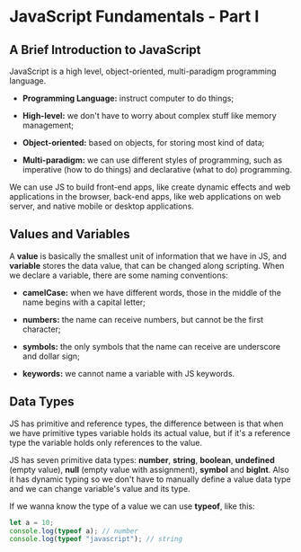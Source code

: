 # JavaScript Fundamentals - Part I

## A Brief Introduction to JavaScript

JavaScript is a high level, object-oriented, multi-paradigm programming language.

- **Programming Language:** instruct computer to do things;

- **High-level:** we don't have to worry about complex stuff like memory management;

- **Object-oriented:** based on objects, for storing most kind of data;

- **Multi-paradigm:** we can use different styles of programming, such as imperative (how to do things) and declarative (what to do) programming.

We can use JS to build front-end apps, like create dynamic effects and web applications in the browser, back-end apps, like web applications on web server, and native mobile or desktop applications.

## Values and Variables

A **value** is basically the smallest unit of information that we have in JS, and **variable** stores the data value, that can be changed along scripting. When we declare a variable, there are some naming conventions:

- **camelCase:** when we have different words, those in the middle of the name begins with a capital letter;

- **numbers:** the name can receive numbers, but cannot be the first character;

- **symbols:** the only symbols that the name can receive are underscore and dollar sign;

- **keywords:** we cannot name a variable with JS keywords.

## Data Types

JS has primitive and reference types, the difference between is that when we have primitive types variable holds its actual value, but if it's a reference type the variable holds only references to the value.

JS has seven primitive data types: **number**, **string**, **boolean**, **undefined** (empty value), **null** (empty value with assignment), **symbol** and **bigInt**. Also it has dynamic typing so we don't have to manually define a value data type and we can change variable's value and its type.

If we wanna know the type of a value we can use **typeof**, like this:

```js
let a = 10;
console.log(typeof a); // number
console.log(typeof "javascript"); // string
```

